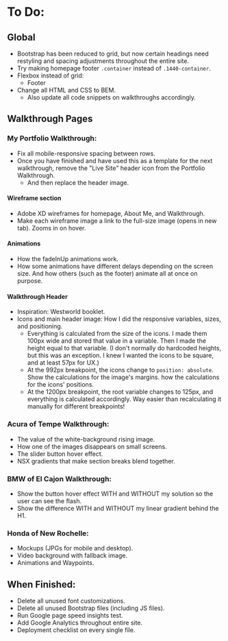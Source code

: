# To Do:

## Global

- Bootstrap has been reduced to grid, but now certain headings need restyling and spacing adjustments throughout the entire site.
- Try making homepage footer `.container` instead of `.1440-container`.
- Flexbox instead of grid:
  - Footer
- Change all HTML and CSS to BEM.
  - Also update all code snippets on walkthroughs accordingly.

## Walkthrough Pages

### My Portfolio Walkthrough:

- Fix all mobile-responsive spacing between rows.
- Once you have finished and have used this as a template for the next walkthrough, remove the "Live Site" header icon from the Portfolio Walkthrough.
  - And then replace the header image.

#### Wireframe section
- Adobe XD wireframes for homepage, About Me, and Walkthrough.
- Make each wireframe image a link to the full-size image (opens in new tab). Zooms in on hover.

#### Animations
- How the fadeInUp animations work.
- How some animations have different delays depending on the screen size. And how others (such as the footer) animate all at once on purpose.

#### Walkthrough Header
- Inspiration: Westworld booklet.
- Icons and main header image: How I did the responsive variables, sizes, and positioning.
  - Everything is calculated from the size of the icons. I made them 100px wide and stored that value in a variable. Then I made the height equal to that variable. (I don't normally do hardcoded heights, but this was an exception. I knew I wanted the icons to be square, and at least 57px for UX.)
  - At the 992px breakpoint, the icons change to `position: absolute`. Show the calculations for the image's margins. how the calculations for the icons' positions.
  - At the 1200px breakpoint, the root variable changes to 125px, and everything is calculated accordingly. Way easier than recalculating it manually for different breakpoints!


### Acura of Tempe Walkthrough:

- The value of the white-background rising image.
- How one of the images disappears on small screens.
- The slider button hover effect.
- NSX gradients that make section breaks blend together.


### BMW of El Cajon Walkthrough:

- Show the button hover effect WITH and WITHOUT my solution so the user can see the flash.
- Show the difference WITH and WITHOUT my linear gradient behind the H1.

### Honda of New Rochelle:

- Mockups (JPGs for mobile and desktop).
- Video background with fallback image.
- Animations and Waypoints.


## When Finished:

- Delete all unused font customizations.
- Delete all unused Bootstrap files (including JS files).
- Run Google page speed insights test.
- Add Google Analytics throughout entire site.
- Deployment checklist on every single file.